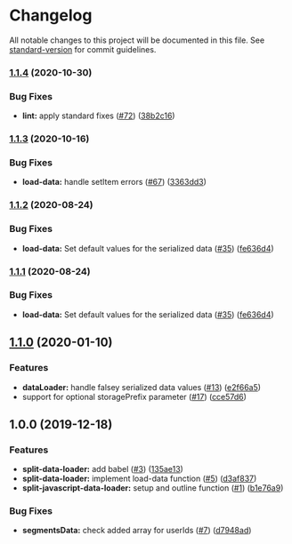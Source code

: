 # Changelog

All notable changes to this project will be documented in this file. See [standard-version](https://github.com/conventional-changelog/standard-version) for commit guidelines.

### [1.1.4](https://github.com/godaddy/split-javascript-data-loader/compare/1.1.3...1.1.4) (2020-10-30)


### Bug Fixes

* **lint:** apply standard fixes ([#72](https://github.com/godaddy/split-javascript-data-loader/issues/72)) ([38b2c16](https://github.com/godaddy/split-javascript-data-loader/commit/38b2c165f0a620244e479f126ba093499aba89c4))

### [1.1.3](https://github.com/godaddy/split-javascript-data-loader/compare/1.1.2...1.1.3) (2020-10-16)


### Bug Fixes

* **load-data:** handle setItem errors ([#67](https://github.com/godaddy/split-javascript-data-loader/issues/67)) ([3363dd3](https://github.com/godaddy/split-javascript-data-loader/commit/3363dd399a87550bc26e4c381d56fd96ab3c4778))

### [1.1.2](https://github.com/godaddy/split-javascript-data-loader/compare/1.1.0...1.1.2) (2020-08-24)


### Bug Fixes

* **load-data:** Set default values for the serialized data ([#35](https://github.com/godaddy/split-javascript-data-loader/issues/35)) ([fe636d4](https://github.com/godaddy/split-javascript-data-loader/commit/fe636d442b0f40e3d4da4c747c927eb553dca7b1))

### [1.1.1](https://github.com/godaddy/split-javascript-data-loader/compare/1.1.0...1.1.1) (2020-08-24)


### Bug Fixes

* **load-data:** Set default values for the serialized data ([#35](https://github.com/godaddy/split-javascript-data-loader/issues/35)) ([fe636d4](https://github.com/godaddy/split-javascript-data-loader/commit/fe636d442b0f40e3d4da4c747c927eb553dca7b1))

## [1.1.0](https://github.com/godaddy/split-javascript-data-loader/compare/1.0.0...1.1.0) (2020-01-10)


### Features

* **dataLoader:** handle falsey serialized data values ([#13](https://github.com/godaddy/split-javascript-data-loader/issues/13)) ([e2f66a5](https://github.com/godaddy/split-javascript-data-loader/commit/e2f66a5614e6e41ceb2dfe179c0e826a57049c55))
* support for optional storagePrefix parameter ([#17](https://github.com/godaddy/split-javascript-data-loader/issues/17)) ([cce57d6](https://github.com/godaddy/split-javascript-data-loader/commit/cce57d62061dcfa82249f8ff7c362888ef90304c))

## 1.0.0 (2019-12-18)


### Features

* **split-data-loader:** add babel ([#3](https://github.com/godaddy/split-javascript-data-loader/issues/3)) ([135ae13](https://github.com/godaddy/split-javascript-data-loader/commit/135ae136e574fb0cc82f068b6e2f271ea1f91144))
* **split-data-loader:** implement load-data function ([#5](https://github.com/godaddy/split-javascript-data-loader/issues/5)) ([d3af837](https://github.com/godaddy/split-javascript-data-loader/commit/d3af8375ecbaba51c9ba827563f80dacbc534c73))
* **split-javascript-data-loader:** setup and outline function ([#1](https://github.com/godaddy/split-javascript-data-loader/issues/1)) ([b1e76a9](https://github.com/godaddy/split-javascript-data-loader/commit/b1e76a9af0ace09a5674c3863dfc2385b2be09f4))


### Bug Fixes

* **segmentsData:** check added array for userIds ([#7](https://github.com/godaddy/split-javascript-data-loader/issues/7)) ([d7948ad](https://github.com/godaddy/split-javascript-data-loader/commit/d7948ad2a8373b92782630f7c86732ed2c4194d4))
